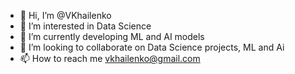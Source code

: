 - 👋 Hi, I’m @VKhailenko
- 👀 I’m interested in Data Science
- 🌱 I’m currently developing ML and AI models
- 💞️ I’m looking to collaborate on Data Science projects, ML and Ai
- 📫 How to reach me vkhailenko@gmail.com

<!---
VKhailenko/VKhailenko is a ✨ special ✨ repository because its `README.md` (this file) appears on your GitHub profile.
You can click the Preview link to take a look at your changes.
--->
